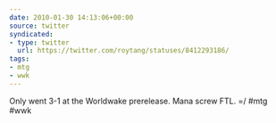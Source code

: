 ```yaml
---
date: 2010-01-30 14:13:06+00:00
source: twitter
syndicated:
- type: twitter
  url: https://twitter.com/roytang/statuses/8412293186/
tags:
- mtg
- wwk
---
```


Only went 3-1 at the Worldwake prerelease. Mana screw FTL. =/ #mtg #wwk